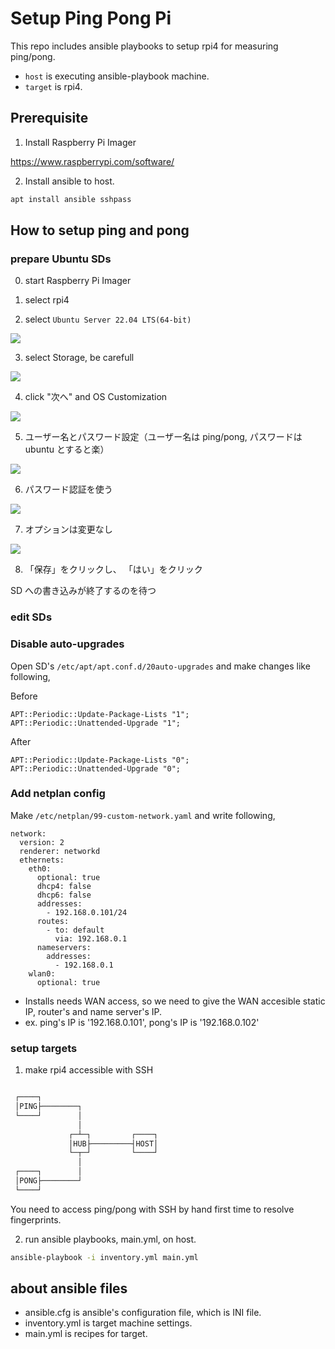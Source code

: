# Setup Ping Pong Pi

This repo includes ansible playbooks to setup rpi4 for measuring ping/pong.

- `host` is executing ansible-playbook machine.
- `target` is rpi4.

## Prerequisite

1. Install Raspberry Pi Imager

https://www.raspberrypi.com/software/

2. Install ansible to host.

```sh
apt install ansible sshpass
```

## How to setup ping and pong

### prepare Ubuntu SDs

0. start Raspberry Pi Imager

1. select rpi4

2. select `Ubuntu Server 22.04 LTS(64-bit)`

<img src="assets/images/Screenshot from 2024-03-22 14-25-12.png">

3. select Storage, be carefull

<img src="assets/images/Screenshot from 2024-03-22 14-26-45.png">

4. click "次へ" and OS Customization

<img src="assets/images/Screenshot from 2024-03-22 14-27-50.png">

5. ユーザー名とパスワード設定（ユーザー名は ping/pong, パスワードは ubuntu とすると楽）

<img src="assets/images/Screenshot from 2024-03-22 14-28-04.png">

6. パスワード認証を使う

<img src="assets/images/Screenshot from 2024-03-22 14-28-19.png">

7. オプションは変更なし

<img src="assets/images/Screenshot from 2024-03-22 14-28-39.png">

8. 「保存」をクリックし、 「はい」をクリック

SD への書き込みが終了するのを待つ

### edit SDs

### Disable auto-upgrades

Open SD's `/etc/apt/apt.conf.d/20auto-upgrades` and make changes like following,

Before

```
APT::Periodic::Update-Package-Lists "1";
APT::Periodic::Unattended-Upgrade "1";
```

After

```
APT::Periodic::Update-Package-Lists "0";
APT::Periodic::Unattended-Upgrade "0";
```

### Add netplan config

Make `/etc/netplan/99-custom-network.yaml` and write following,

```
network:
  version: 2
  renderer: networkd
  ethernets:
    eth0:
      optional: true
      dhcp4: false
      dhcp6: false
      addresses:
        - 192.168.0.101/24
      routes:
        - to: default
          via: 192.168.0.1
      nameservers:
        addresses:
          - 192.168.0.1
    wlan0:
      optional: true
```

- Installs needs WAN access, so we need to give the WAN accesible static IP, router's and name server's IP.
- ex. ping's IP is '192.168.0.101', pong's IP is '192.168.0.102'

### setup targets

1. make rpi4 accessible with SSH

```sh

 ┌────┐
 │PING├────────┐
 └────┘        │
               │
             ┌─┴─┐         ┌────┐
             │HUB├─────────┤HOST│
             └─┬─┘         └────┘
               │
 ┌────┐        │
 │PONG├────────┘
 └────┘

```

You need to access ping/pong with SSH by hand first time to resolve fingerprints.

2. run ansible playbooks, main.yml, on host.

```sh
ansible-playbook -i inventory.yml main.yml
```

## about ansible files

- ansible.cfg is ansible's configuration file, which is INI file.
- inventory.yml is target machine settings.
- main.yml is recipes for target.
